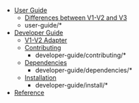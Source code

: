 - [User Guide](user-guide/index.md)
    - [Differences between V1-V2 and V3](user-guide/migration.md)
    - user-guide/*
- [Developer Guide](developer-guide/index.md)
    - [V1-V2 Adapter](developer-guide/adapter.md)
    - [Contributing](developer-guide/contributing/index.md)
        - developer-guide/contributing/*
    - [Dependencies](developer-guide/dependencies/index.md)
        - developer-guide/dependencies/*
    - [Installation](developer-guide/install/index.md)
        - developer-guide/install/*
- [Reference](reference/)
